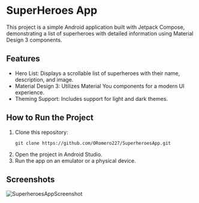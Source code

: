 # SuperHeroes App

This project is a simple Android application built with Jetpack Compose, demonstrating a list of superheroes with detailed information using Material Design 3 components.  

## Features  
- Hero List: Displays a scrollable list of superheroes with their name, description, and image.
- Material Design 3: Utilizes Material You components for a modern UI experience.
- Theming Support: Includes support for light and dark themes.

## How to Run the Project
1. Clone this repository:
   ```bash[
   git clone https://github.com/ORomero227/SuperheroesApp.git
2. Open the project in Android Studio.
3. Run the app on an emulator or a physical device.

## Screenshots
![SuperheroesAppScreenshot](https://github.com/user-attachments/assets/c754a041-6209-4a16-8f97-b1ba9c7b5a00)

